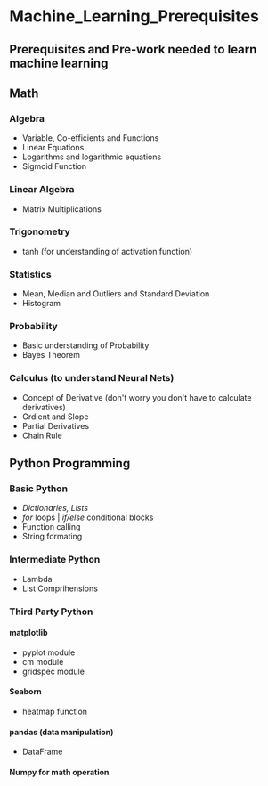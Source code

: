 # Machine_Learning_Prerequisites
## Prerequisites and Pre-work needed to learn machine learning 
## Math
### Algebra
- Variable, Co-efficients and Functions
- Linear Equations
- Logarithms and logarithmic equations
- Sigmoid Function

### Linear Algebra
- Matrix Multiplications
### Trigonometry
- tanh (for understanding of activation function)
### Statistics
- Mean, Median and Outliers and Standard Deviation
- Histogram
### Probability
- Basic understanding of Probability
- Bayes Theorem
### Calculus (to understand Neural Nets)
- Concept of Derivative (don't worry you don't have to calculate derivatives)
- Grdient and Slope
- Partial Derivatives
- Chain Rule

## Python Programming
### Basic Python
- _Dictionaries, Lists_
- _for_ loops | _if/else_ conditional blocks
- Function calling
- String formating
### Intermediate Python
- Lambda
- List Comprihensions
### Third Party Python
#### matplotlib
- pyplot module
- cm module
- gridspec module
#### Seaborn
- heatmap function
#### pandas (data manipulation)
- DataFrame
#### Numpy for math operation
